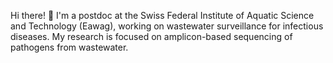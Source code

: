 Hi there! 👋 I'm a postdoc at the Swiss Federal Institute of Aquatic Science and Technology (Eawag), working on wastewater surveillance for infectious diseases. My research is focused on amplicon-based sequencing of pathogens from wastewater. 

<!--
**jolindadekorne/jolindadekorne** is a ✨ _special_ ✨ repository because its `README.md` (this file) appears on your GitHub profile.

Here are some ideas to get you started:

- 🔭 I’m currently working on ...
- 🌱 I’m currently learning ...
- 👯 I’m looking to collaborate on ...
- 🤔 I’m looking for help with ...
- 💬 Ask me about ...
- 📫 How to reach me: ...
- 😄 Pronouns: ...
- ⚡ Fun fact: ...
-->
